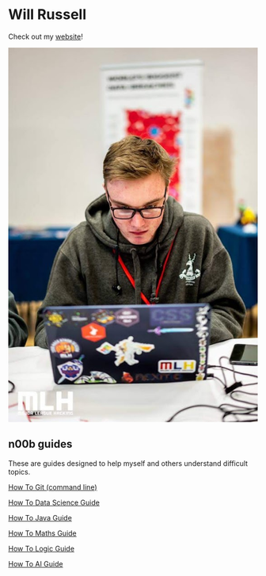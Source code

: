 # Will Russell

Check out my [website](https://will-russell.com)!

![Me](img/profile.jpg)

## n00b guides

These are guides designed to help myself and others understand difficult topics.

[How To Git (command line)](git/git.md)

[How To Data Science Guide](data-science/data-science-home.md)

[How To Java Guide](java/java-home.md)

[How To Maths Guide](maths/maths-home.md)

[How To Logic Guide](logic/definitions.md)

[How To AI Guide](ai/definitions.md)
